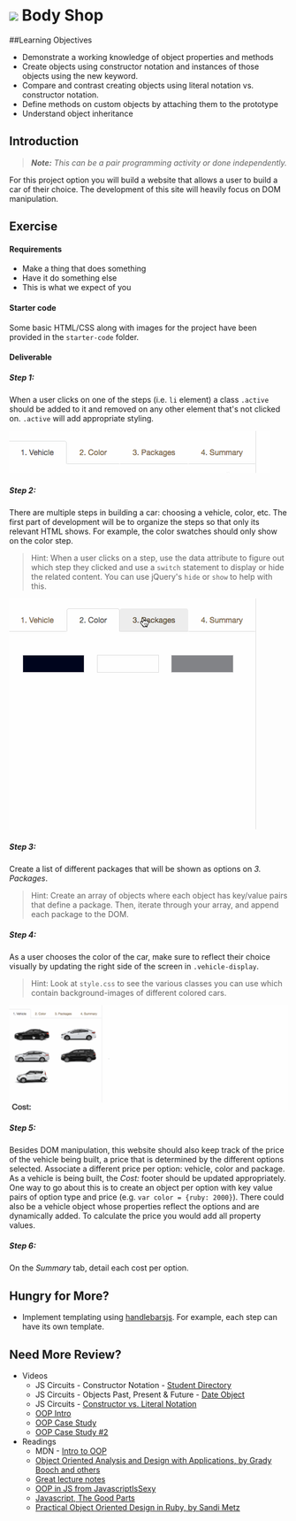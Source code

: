 # ![](https://ga-dash.s3.amazonaws.com/production/assets/logo-9f88ae6c9c3871690e33280fcf557f33.png) Body Shop

##Learning Objectives

- Demonstrate a working knowledge of object properties and methods
- Create objects using constructor notation and instances of those objects using the new keyword.
- Compare and contrast creating objects using literal notation vs. constructor notation.
- Define methods on custom objects by attaching them to the prototype
- Understand object inheritance

## Introduction

> ***Note:*** _This can be a pair programming activity or done independently._

For this project option you will build a website that allows a user to build a car of their choice. The development of this site will heavily focus on DOM manipulation.



## Exercise

#### Requirements

- Make a thing that does something
- Have it do something else
- This is what we expect of you

#### Starter code

Some basic HTML/CSS along with images for the project have been provided in the `starter-code` folder.

#### Deliverable

##### Step 1:
When a user clicks on one of the steps (i.e. `li` element) a class `.active` should be added to it and removed on any other element that's not clicked on. `.active` will add appropriate styling.

![](assets/tabs.gif)

##### Step 2:
There are multiple steps in building a car: choosing a vehicle, color, etc. The first part of development will be to organize the steps so that only its relevant HTML shows. For example, the color swatches should only show on the color step.

> Hint:
When a user clicks on a step, use the data attribute to figure out which step they clicked and use a `switch` statement to display or hide the related content. You can use jQuery's `hide` or `show` to help with this.

![](assets/panels.gif)

##### Step 3:
Create a list of different packages that will be shown as options on _3. Packages_.

> Hint:
Create an array of objects where each object has key/value pairs that define a package. Then, iterate through your array, and append each package to the DOM.

##### Step 4:
As a user chooses the color of the car, make sure to reflect their choice visually by updating the right side of the screen in `.vehicle-display`.

> Hint:
Look at `style.css` to see the various classes you can use which contain background-images of different colored cars.

![](assets/build-car.gif)

##### Step 5:
Besides DOM manipulation, this website should also keep track of the price of the vehicle being built, a price that is determined by the different options selected. Associate a different price per option: vehicle, color and package. As a vehicle is being built, the _Cost:_ footer should be updated appropriately. One way to go about this is to create an object per option with key value pairs of option type and price (e.g. `var color = {ruby: 2000}`). There could also be a vehicle object whose properties reflect the options and are dynamically added. To calculate the price you would add all property values.

##### Step 6:
On the _Summary_ tab, detail each cost per option.


## Hungry for More?
- Implement templating using [handlebarsjs](http://handlebarsjs.com/). For example, each step can have its own template.

## Need More Review?
- Videos
	- JS Circuits - Constructor Notation - [Student Directory](https://generalassembly.wistia.com/medias/cjdt6hhkfz)
	- JS Circuits - Objects Past, Present & Future - [Date Object](https://generalassembly.wistia.com/medias/ga9vu35oz6)
	- JS Circuits - [Constructor vs. Literal Notation](https://generalassembly.wistia.com/medias/86ik38eakk)
	- [OOP Intro](https://generalassembly.wistia.com/medias/lahxav6p4z)
	- [OOP Case Study](https://generalassembly.wistia.com/medias/0bgiqqwd68)
	- [OOP Case Study #2](https://generalassembly.wistia.com/medias/lwjshtw79q)
- Readings
	- MDN - [Intro to OOP](https://developer.mozilla.org/en-US/docs/Web/JavaScript/Introduction_to_Object-Oriented_JavaScript)
	- [Object Oriented Analysis and Design with Applications, by Grady Booch and others](http://www.goodreads.com/book/show/424923.Object_Oriented_Analysis_and_Design_with_Applications)
	- [Great lecture notes](https://atomicobject.com/resources/oo-programming/introduction-motivation-for-oo)
	- [OOP in JS from JavascriptIsSexy](http://javascriptissexy.com/oop-in-javascript-what-you-need-to-know/)
	- [Javascript, The Good Parts](http://www.goodreads.com/book/show/2998152-javascript)
	- [Practical Object Oriented Design in Ruby, by Sandi Metz](http://www.poodr.com/)


